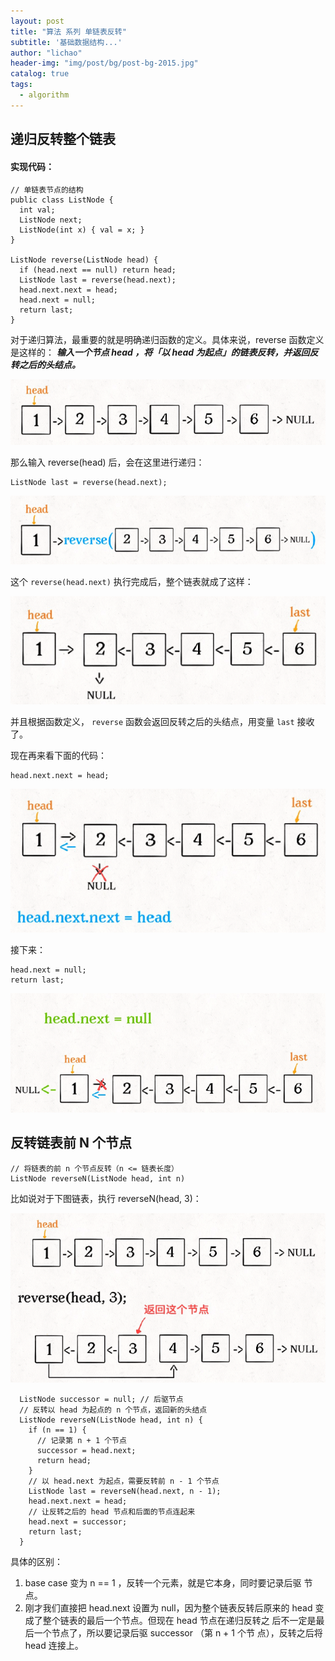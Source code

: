 ```yaml
---
layout: post
title: "算法 系列 单链表反转"
subtitle: '基础数据结构...'
author: "lichao"
header-img: "img/post/bg/post-bg-2015.jpg"
catalog: true
tags:
  - algorithm
---
```



## 递归反转整个链表
#### 实现代码：
```
// 单链表节点的结构
public class ListNode {
  int val;
  ListNode next;
  ListNode(int x) { val = x; }
}

ListNode reverse(ListNode head) {
  if (head.next == null) return head;
  ListNode last = reverse(head.next);
  head.next.next = head;
  head.next = null;
  return last;
}
```

对于递归算法，最重要的就是明确递归函数的定义。具体来说，reverse 函数定义是这样的：
***输⼊⼀个节点 head ，将「以 head 为起点」的链表反转，并返回反转之后的头结点。***

![algorithm](/img/algorithm/11.png)

那么输⼊ reverse(head) 后，会在这⾥进⾏递归：

```
ListNode last = reverse(head.next);
```

![algorithm](/img/algorithm/12.png)

这个 ```reverse(head.next)``` 执⾏完成后，整个链表就成了这样：

![algorithm](/img/algorithm/13.png)

并且根据函数定义， ```reverse``` 函数会返回反转之后的头结点，⽤变量 ```last``` 接收了。

现在再来看下⾯的代码：

```
head.next.next = head;
```
![algorithm](/img/algorithm/14.png)

接下来：

```
head.next = null;
return last;
```

![algorithm](/img/algorithm/15.png)

## 反转链表前 N 个节点

```
// 将链表的前 n 个节点反转（n <= 链表⻓度）
ListNode reverseN(ListNode head, int n)
```

⽐如说对于下图链表，执⾏ reverseN(head, 3)：

![algorithm](/img/algorithm/16.png)

```
  ListNode successor = null; // 后驱节点
  // 反转以 head 为起点的 n 个节点，返回新的头结点
  ListNode reverseN(ListNode head, int n) {
    if (n == 1) {
      // 记录第 n + 1 个节点
      successor = head.next;
      return head;
    }
    // 以 head.next 为起点，需要反转前 n - 1 个节点
    ListNode last = reverseN(head.next, n - 1);
    head.next.next = head;
    // 让反转之后的 head 节点和后⾯的节点连起来
    head.next = successor;
    return last;
  }
```

具体的区别：
1. base case 变为 n == 1 ，反转⼀个元素，就是它本⾝，同时要记录后驱
节点。
2. 刚才我们直接把 head.next 设置为 null，因为整个链表反转后原来的
head 变成了整个链表的最后⼀个节点。但现在 head 节点在递归反转之
后不⼀定是最后⼀个节点了，所以要记录后驱 successor （第 n + 1 个节
点），反转之后将 head 连接上。